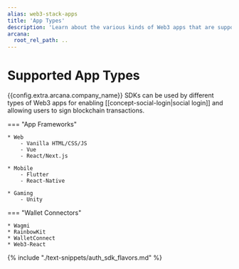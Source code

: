 ```yaml
---
alias: web3-stack-apps
title: 'App Types'
description: 'Learn about the various kinds of Web3 apps that are supported by the Arcana SDKs. For e.g., Web, Mobile, apps using different wallet connectors and more.'
arcana:
  root_rel_path: ..
---
```


# Supported App Types

{{config.extra.arcana.company_name}} SDKs can be used by different types of Web3 apps for enabling [[concept-social-login|social login]] and allowing users to sign blockchain transactions.

=== "App Frameworks"

    * Web
        - Vanilla HTML/CSS/JS
        - Vue
        - React/Next.js

    * Mobile
        - Flutter
        - React-Native

    * Gaming
        - Unity

=== "Wallet Connectors"

    * Wagmi
    * RainbowKit
    * WalletConnect
    * Web3-React


{% include "./text-snippets/auth_sdk_flavors.md" %}